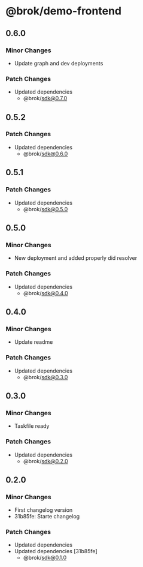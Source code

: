 # @brok/demo-frontend

## 0.6.0

### Minor Changes

- Update graph and dev deployments

### Patch Changes

- Updated dependencies
  - @brok/sdk@0.7.0

## 0.5.2

### Patch Changes

- Updated dependencies
  - @brok/sdk@0.6.0

## 0.5.1

### Patch Changes

- Updated dependencies
  - @brok/sdk@0.5.0

## 0.5.0

### Minor Changes

- New deployment and added properly did resolver

### Patch Changes

- Updated dependencies
  - @brok/sdk@0.4.0

## 0.4.0

### Minor Changes

- Update readme

### Patch Changes

- Updated dependencies
  - @brok/sdk@0.3.0

## 0.3.0

### Minor Changes

- Taskfile ready

### Patch Changes

- Updated dependencies
  - @brok/sdk@0.2.0

## 0.2.0

### Minor Changes

- First changelog version
- 31b85fe: Starte changelog

### Patch Changes

- Updated dependencies
- Updated dependencies [31b85fe]
  - @brok/sdk@0.1.0
